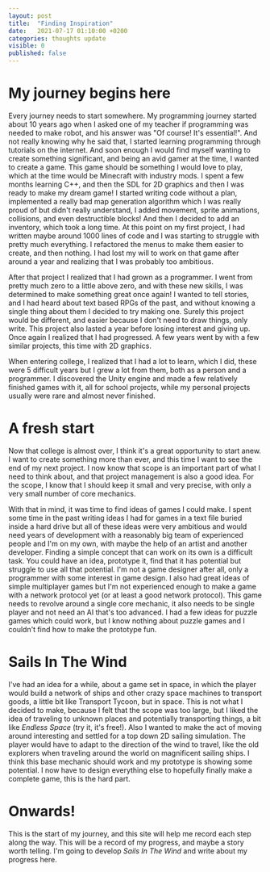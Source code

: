 ```yaml
---
layout: post
title:  "Finding Inspiration"
date:   2021-07-17 01:10:00 +0200
categories: thoughts update
visible: 0
published: false
---
```

# My journey begins here
Every journey needs to start somewhere. My programming journey started about 10 years ago when I asked one of my teacher if programming
was needed to make robot, and his answer was "Of course! It's essential!". And not really knowing why he said that, I started learning programming
through tutorials on the internet. And soon enough I would find myself wanting to create something significant, and being an avid gamer at the
time, I wanted to create a game. This game should be something I would love to play, which at the time would be Minecraft with industry mods.
I spent a few months learning C++, and then the SDL for 2D graphics and then I was ready to make my dream game! I started writing code without
a plan, implemented a really bad map generation algorithm which I was really proud of but didn't really understand, I added movement, sprite animations,
collisions, and even destructible blocks! And then I decided to add an inventory, which took a long time. At this point on my first project, I had written
maybe around 1000 lines of code and I was starting to struggle with pretty much everything. I refactored the menus to make them easier to create, and then nothing.
I had lost my will to work on that game after around a year and realizing that I was probably too ambitious.

After that project I realized that I had grown as a programmer. I went from pretty much zero to a little above zero, and with these new skills, I was determined to make something
great once again! I wanted to tell stories, and I had heard about text based RPGs of the past, and without knowing a single thing about them I decided to try making one.
Surely this project would be different, and easier because I don't need to draw things, only write. This project also lasted a year before losing interest and giving up.
Once again I realized that I had progressed. A few years went by with a few similar projects, this time with 2D graphics.

When entering college, I realized that I had a lot to learn, which I did, these were 5 difficult years but I grew a lot from them, both as a person and a programmer.
I discovered the Unity engine and made a few relatively finished games with it, all for school projects, while my personal projects usually were rare and almost never finished.

# A fresh start
Now that college is almost over, I think it's a great opportunity to start anew. I want to create something more than ever, and this time I want to see the end of my next
project. I now know that scope is an important part of what I need to think about, and that project management is also a good idea.
For the scope, I know that I should keep it small and very precise, with only a very small number of core mechanics.

With that in mind, it was time to find ideas of games I could make. I spent some time in the past writing ideas I had for games in a text file buried inside a hard drive
but all of these ideas were very ambitious and would need years of development with a reasonably big team of experienced people and I'm on my own, with maybe the help of an
artist and another developer. Finding a simple concept that can work on its own is a difficult task. You could have an idea, prototype it, find that it has potential but
struggle to use all that potential. I'm not a game designer after all, only a programmer with some interest in game design.
I also had great ideas of simple multiplayer games but I'm not experienced enough to make a game with a network protocol yet (or at least a
good network protocol). This game needs to revolve around a single core mechanic, it also needs to be single player and not need an AI that's too advanced.
I had a few ideas for puzzle games which could work, but I know nothing about puzzle games and I couldn't find how to make the prototype fun.

# Sails In The Wind
I've had an idea for a while, about a game set in space, in which the player would build a network of ships and other crazy space machines to transport goods, a little bit like
Transport Tycoon, but in space. This is not what I decided to make, because I felt that the scope was too large, but I liked the idea of traveling to unknown places and potentially
transporting things, a bit like *Endless Space* (try it, it's free!). Also I wanted to make the act of moving around interesting and settled for a top down 2D sailing simulation.
The player would have to
adapt to the direction of the wind to travel, like the old explorers when traveling around the world on magnificent sailing ships. I think this base mechanic should work and my
prototype is showing some potential. I now have to design everything else to hopefully finally make a complete game, this is the hard part.

# Onwards!
This is the start of my journey, and this site will help me record each step along the way. This will be a record of my progress, and maybe a story worth telling. I'm going
to develop *Sails In The Wind* and write about my progress here.
